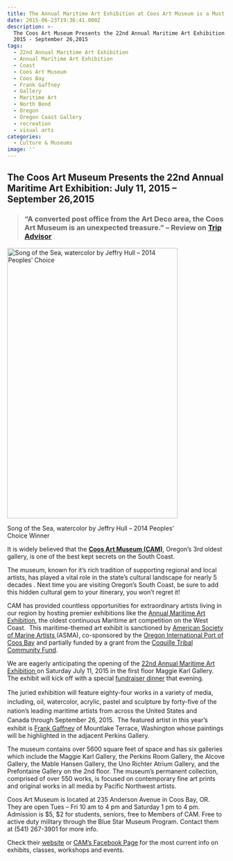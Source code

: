 ```yaml
---
title: The Annual Maritime Art Exhibition at Coos Art Museum is a Must See!
date: 2015-06-23T19:36:41.000Z
description: >-
  The Coos Art Museum Presents the 22nd Annual Maritime Art Exhibition: July 11,
  2015 - September 26,2015
tags:
  - 22nd Annual Maritime Art Exhibition
  - Annual Maritime Art Exhibition
  - Coast
  - Coos Art Museum
  - Coos Bay
  - Frank Gaffney
  - Gallery
  - Maritime Art
  - North Bend
  - Oregon
  - Oregon Coast Gallery
  - recreation
  - visual arts
categories:
  - Culture & Museums
image: ''
---
```

## The Coos Art Museum Presents the 22nd Annual Maritime Art Exhibition: July 11, 2015 &#8211; September 26,2015

> ### &#8220;A converted post office from the Art Deco area, the Coos Art Museum is an unexpected treasure.&#8221; &#8211; Review on <a href="http://www.tripadvisor.com/Attraction_Review-g51813-d5777748-Reviews-Coos_Art_Museum-Coos_Bay_Oregon.html" target="_blank">Trip Advisor</a>

<div id="attachment_67105" style="width: 403px" class="wp-caption alignleft">
  <img class=" wp-image-67105" src="/wp-content/uploads/2015/06/unnamed-1.jpg" alt="     Song of the Sea, watercolor by Jeffry Hull – 2014 Peoples’ Choice " width="393" height="622" srcset="/wp-content/uploads/2015/06/unnamed-1.jpg 475w, /wp-content/uploads/2015/06/unnamed-1-84x133.jpg 84w" sizes="(max-width: 393px) 100vw, 393px" />
  
  <p class="wp-caption-text">
    Song of the Sea, watercolor by Jeffry Hull – 2014 Peoples’ Choice Winner
  </p>
</div>

It is widely believed that the <a href="http://www.coosart.org/" target="_blank"><strong>Coos Art Museum (CAM)</strong></a>, Oregon&#8217;s 3rd oldest gallery, is one of the best kept secrets on the South Coast.

The museum, known for it&#8217;s rich tradition of supporting regional and local artists, has played a vital role in the state’s cultural landscape for nearly 5 decades . Next time you are visiting Oregon&#8217;s South Coast, be sure to add this hidden cultural gem to your itinerary, you won&#8217;t regret it!

CAM has provided countless opportunities for extraordinary artists living in our region by hosting premier exhibitions like the [Annual Maritime Art Exhibition](http://theworldlink.com/lifestyles/go/coos-art-museum-s-maritime-exhibit-on-the-horizon/article_af44df37-96bd-5752-8836-706793394db2.html), the oldest continuous Maritime art competition on the West Coast.  This maritime-themed art exhibit is sanctioned by <a href="https://americansocietyofmarineartists.wildapricot.org/" target="_blank">American Society of Marine Artists </a>(ASMA), co-sponsored by the <a href="http://portofcoosbay.com/" target="_blank">Oregon International Port of Coos Bay</a> and partially funded by a grant from the <a href="http://www.coquilletribalfund.org/" target="_blank">Coquille Tribal Community Fund</a>.

We are eagerly anticipating the opening of the <a href="http://www.oregonsadventurecoast.com/listings/22nd-annual-maritime-art-exhibition/" target="_blank">22nd Annual Maritime Art Exhibition </a>on Saturday July 11, 2015 in the first floor Maggie Karl Gallery. The exhibit will kick off with a special <a href="http://theworldlink.com/news/local/dinner-kicks-off-maritime-art-exhibition/article_4f08c927-bb82-5eef-9e9e-55fd2c7897fa.html" target="_blank">fundraiser dinner</a> that evening.

<span style="line-height: 1.5;">The juried exhibition will feature eighty-four works in a variety of media, including, oil, watercolor, acrylic, pastel and sculpture by forty-five of the nation’s leading maritime artists from across the United States and Canada</span> through September 26, 2015.  The featured artist in this year&#8217;s exhibit is <a href="http://www.frankgaffney.com/FrankGaffney/Welcome.html" target="_blank">Frank Gaffney</a> of Mountlake Terrace, Washington whose paintings will be highlighted in the adjacent Perkins Gallery.

The museum contains over 5600 square feet of space and has six galleries which include the Maggie Karl Gallery, the Perkins Room Gallery, the Alcove Gallery, the Mable Hansen Gallery, the Uno Richter Atrium Gallery, and the Prefontaine Gallery on the 2nd floor. The museum&#8217;s permanent collection, comprised of over 550 works, is focused on contemporary fine art prints and original works in all media by Pacific Northwest artists.

Coos Art Museum is located at 235 Anderson Avenue in Coos Bay, OR. They are open Tues &#8211; Fri 10 am to 4 pm and Saturday 1 pm to 4 pm. Admission is $5, $2 for students, seniors, free to Members of CAM. Free to active duty military through the Blue Star Museum Program. Contact them at (541) 267-3901 for more info.

Check their <a href="http://www.coosart.org/" target="_blank">website</a> or <a href="https://www.facebook.com/coosartmuseum" target="_blank">CAM&#8217;s Facebook Page</a> for the most current info on exhibits, classes, workshops and events.
